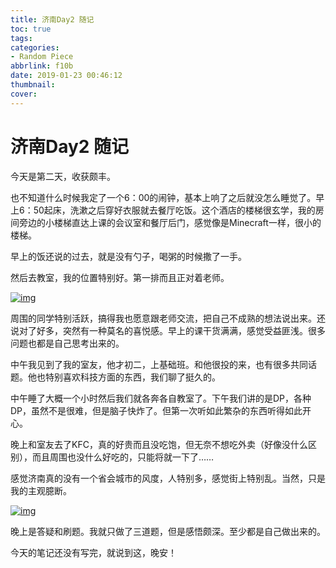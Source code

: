 ```yaml
---
title: 济南Day2 随记
toc: true
tags:
categories:
- Random Piece
abbrlink: f10b
date: 2019-01-23 00:46:12
thumbnail:
cover:
---
```


# 济南Day2 随记

今天是第二天，收获颇丰。

也不知道什么时候我定了一个6：00的闹钟，基本上响了之后就没怎么睡觉了。早上6：50起床，洗漱之后穿好衣服就去餐厅吃饭。这个酒店的楼梯很玄学，我的房间旁边的小楼梯直达上课的会议室和餐厅后门，感觉像是Minecraft一样，很小的楼梯。

早上的饭还说的过去，就是没有勺子，喝粥的时候撒了一手。

然后去教室，我的位置特别好。第一排而且正对着老师。

[![img](https://ws1.sinaimg.cn/large/006N1muNly1fzmrd21coxj33402c0qv7.jpg)](https://ws1.sinaimg.cn/large/006N1muNly1fzmrd21coxj33402c0qv7.jpg)



周围的同学特别活跃，搞得我也愿意跟老师交流，把自己不成熟的想法说出来。还说对了好多，突然有一种莫名的喜悦感。早上的课干货满满，感觉受益匪浅。很多问题也都是自己思考出来的。

中午我见到了我的室友，他才初二，上基础班。和他很投的来，也有很多共同话题。他也特别喜欢科技方面的东西，我们聊了挺久的。

中午睡了大概一个小时然后我们就各奔各自教室了。下午我们讲的是DP，各种DP，虽然不是很难，但是脑子快炸了。但第一次听如此繁杂的东西听得如此开心。

晚上和室友去了KFC，真的好贵而且没吃饱，但无奈不想吃外卖（好像没什么区别），而且周围也没什么好吃的，只能将就一下了……

感觉济南真的没有一个省会城市的风度，人特别多，感觉街上特别乱。当然，只是我的主观臆断。

[![img](https://ws1.sinaimg.cn/large/006N1muNly1fzmrdd2ftcj33402c0u0z.jpg)](https://ws1.sinaimg.cn/large/006N1muNly1fzmrdd2ftcj33402c0u0z.jpg)

晚上是答疑和刷题。我就只做了三道题，但是感悟颇深。至少都是自己做出来的。

今天的笔记还没有写完，就说到这，晚安！